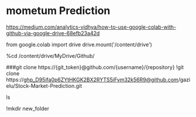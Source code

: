mometum Prediction
==================






https://medium.com/analytics-vidhya/how-to-use-google-colab-with-github-via-google-drive-68efb23a42d


from google.colab import drive
drive.mount('/content/drive')

%cd /content/drive/MyDrive/Github/

###git clone https://{git_token}@github.com/{username}/{repository}
!git clone https://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@github.com/gazielu/Stock-Market-Prediction.git

ls


!mkdir new_folder
